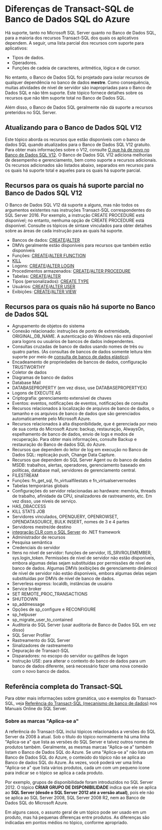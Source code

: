 <properties
   pageTitle="Sem suporte no T-SQL de Banco de Dados SQL do Azure | Microsoft Azure"
   description="Instruções Transact-SQL que têm suporte menor que o total pelo Banco de Dados SQL"
   services="sql-database"
   documentationCenter=""
   authors="BYHAM"
   manager="jhubbard"
   editor=""
   tags=""/>

<tags
   ms.service="sql-database"
   ms.devlang="na"
   ms.topic="article"
   ms.tgt_pltfrm="na"
   ms.workload="data-management"
   ms.date="06/13/2016"
   ms.author="rick.byham@microsoft.com"/>

# Diferenças de Transact-SQL de Banco de Dados SQL do Azure


Há suporte, tanto no Microsoft SQL Server quanto no Banco de Dados SQL, para a maioria dos recursos Transact-SQL dos quais os aplicativos dependem. A seguir, uma lista parcial dos recursos com suporte para aplicativos:

- Tipos de dados.
- Operadores.
- Funções de cadeia de caracteres, aritmética, lógica e de cursor.

No entanto, o Banco de Dados SQL foi projetado para isolar recursos de qualquer dependência no banco de dados **mestre**. Como consequência, muitas atividades de nível de servidor são inapropriadas para o Banco de Dados SQL e não têm suporte. Este tópico fornece detalhes sobre os recursos que não têm suporte total no Banco de Dados SQL.

Além disso, o Banco de Dados SQL geralmente não dá suporte a recursos preteridos no SQL Server.

## Atualizando para o Banco de Dados SQL V12

Este tópico aborda os recursos que estão disponíveis com o banco de dados SQL quando atualizados para o Banco de Dados SQL V12 gratuito. Para obter mais informações sobre o V12, consulte [O que há de novo no Banco de Dados SQL V12](sql-database-v12-whats-new.md). O Banco de Dados SQL V12 adiciona melhorias de desempenho e gerenciamento, bem como suporte a recursos adicionais. Os recursos adicionados são listados abaixo, separados em recursos para os quais há suporte total e aqueles para os quais há suporte parcial.

## Recursos para os quais há suporte parcial no Banco de Dados SQL V12

O Banco de Dados SQL V12 dá suporte a alguns, mas não todos os argumentos existentes nas instruções Transact-SQL correspondentes do SQL Server 2016. Por exemplo, a instrução CREATE PROCEDURE está disponível; no entanto, nenhuma opção de CREATE PROCEDURE está disponível. Consulte os tópicos de sintaxe vinculados para obter detalhes sobre as áreas de cada instrução para as quais há suporte.

- Bancos de dados: [CREATE](https://msdn.microsoft.com/library/dn268335.aspx)/[ALTER](https://msdn.microsoft.com/library/ms174269.aspx)
- DMVs geralmente estão disponíveis para recursos que também estão disponíveis
- Funções: [CREATE](https://msdn.microsoft.com/library/ms186755.aspx)/[ALTER FUNCTION](https://msdn.microsoft.com/library/ms186967.aspx)
- [KILL](https://msdn.microsoft.com/library/ms173730.aspx) 
- Logons: [CREATE](https://msdn.microsoft.com/library/ms189751.aspx)/[ALTER LOGIN](https://msdn.microsoft.com/library/ms189828.aspx)
- Procedimentos armazenados: [CREATE](https://msdn.microsoft.com/library/ms187926.aspx)/[ALTER PROCEDURE](https://msdn.microsoft.com/library/ms189762.aspx)
- Tabelas: [CREATE](https://msdn.microsoft.com/library/dn305849.aspx)/[ALTER](https://msdn.microsoft.com/library/ms190273.aspx)
- Tipos (personalizados): [CREATE TYPE](https://msdn.microsoft.com/library/ms175007.aspx)
- Usuários: [CREATE](https://msdn.microsoft.com/library/ms173463.aspx)/[ALTER USER](https://msdn.microsoft.com/library/ms176060.aspx)
- Exibições: [CREATE](https://msdn.microsoft.com/library/ms187956.aspx)/[ALTER VIEW](https://msdn.microsoft.com/library/ms173846.aspx)

## Recursos para os quais não há suporte no Banco de Dados SQL

- Agrupamento de objetos do sistema
- Conexão relacionado: instruções de ponto de extremidade, ORIGINAL\_DB\_NAME. A autenticação do Windows não está disponível para logons ou usuários de bancos de dados independentes.
- Consultas cruzadas de banco de dados usando nomes de três ou quatro partes. (As consultas de bancos de dados somente leitura têm suporte por meio de [consulta de banco de dados elástico](sql-database-elastic-query-overview.md)).
- Encadeamento de propriedades de bancos de dados, configuração TRUSTWORTHY
- Coletor de dados
- Diagramas de banco de dados
- Database Mail
- DATABASEPROPERTY (em vez disso, use DATABASEPROPERTYEX)
- Logons de EXECUTE AS
- Criptografia: gerenciamento extensível de chaves
- Eventos: eventos, notificações de eventos, notificações de consulta
- Recursos relacionados à localização de arquivos de banco de dados, o tamanho e os arquivos de banco de dados que são gerenciados automaticamente pelo Microsoft Azure.
- Recursos relacionados à alta disponibilidade, que é gerenciada por meio de sua conta do Microsoft Azure: backup, restauração, AlwaysOn, espelhamento de banco de dados, envio de logs e modos de recuperação. Para obter mais informações, consulte Backup e restauração do Banco de dados SQL do Azure.
- Recursos que dependem do leitor de log em execução no Banco de Dados SQL: replicação push, Change Data Capture.
- Recursos que dependem do SQL Server Agent ou do banco de dados MSDB: trabalhos, alertas, operadores, gerenciamento baseado em políticas, database mail, servidores de gerenciamento central.
- FILESTREAM
- Funções: fn\_get\_sql, fn\_virtualfilestats e fn\_virtualservernodes
- Tabelas temporárias globais
- Configurações do servidor relacionadas ao hardware: memória, threads de trabalho, afinidade da CPU, sinalizadores de rastreamento, etc. Em vez disso, use níveis de serviço.
- HAS\_DBACCESS
- KILL STATS JOB
- Servidores vinculados, OPENQUERY, OPENROWSET, OPENDATASOURCE, BULK INSERT, nomes de 3 e 4 partes
- Servidores mestre/de destino
- [integração CLR com o SQL Server](http://msdn.microsoft.com/library/ms254963.aspx) do .NET framework
- Administrador de recursos
- Pesquisa semântica
- Credenciais do servidor
- Itens no nível de servidor: funções de servidor, IS\_SRVROLEMEMBER, sys.login\_token. Permissões de nível de servidor não estão disponíveis, embora algumas delas sejam substituídas por permissões de nível de banco de dados. Algumas DMVs (exibições de gerenciamento dinâmico) de nível de servidor não estão disponíveis, embora algumas delas sejam substituídas por DMVs de nível de banco de dados.
- Serverless express: localdb, instâncias de usuário
- Service broker
- SET REMOTE\_PROC\_TRANSACTIONS
- SHUTDOWN
- sp\_addmessage
- Opções de sp\_configure e RECONFIGURE
- sp\_helpuser
- sp\_migrate\_user\_to\_contained
- Auditoria do SQL Server (usar auditoria de Banco de Dados SQL em vez disso)
- SQL Server Profiler
- Rastreamento do SQL Server
- Sinalizadores de rastreamento
- Depuração de Transact-SQL
- Disparadores: no escopo do servidor ou gatilhos de logon
- Instrução USE: para alterar o contexto do banco de dados para um banco de dados diferente, será necessário fazer uma nova conexão com o novo banco de dados.


## Referência completa do Transact-SQL

Para obter mais informações sobre gramática, uso e exemplos do Transact-SQL, veja [Referência do Transact-SQL (mecanismo de banco de dados)](https://msdn.microsoft.com/library/bb510741.aspx) nos Manuais Online do SQL Server.

### Sobre as marcas "Aplica-se a"

A referência do Transact-SQL inclui tópicos relacionados a versões do SQL Server da 2008 à atual. Sob o título do tópico normalmente há uma linha "Aplica-se a" que lista as versões do SQL Server e talvez outros nomes de produtos também. Geralmente, as mesmas marcas "Aplica-se a" também listam o Banco de Dados SQL do Azure. Se uma "Aplica-se a" não lista um Banco de Dados SQL do Azure, o conteúdo do tópico não se aplica ao Banco de dados SQL do Azure. Às vezes, você poderá ver uma linha "Aplica-se a" que lista vários produtos, cada um com um pequeno ícone para indicar se o tópico se aplica a cada produto.

 Por exemplo, grupos de disponibilidade foram introduzidos no SQL Server 2012. O tópico **CRIAR GRUPO DE DISPONIBILIDADE** indica que ele se aplica ao **SQL Server (desde o SQL Server 2012 até a versão atual)**, pois ele não se aplica ao SQL Server 2008, SQL Server 2008 R2, nem ao Banco de Dados SQL do Microsoft Azure.

Em alguns casos, o assunto geral de um tópico pode ser usado em um produto, mas há pequenas diferenças entre produtos. As diferenças são indicadas em pontos médios no tópico, conforme apropriado.

<!---HONumber=AcomDC_0615_2016-->